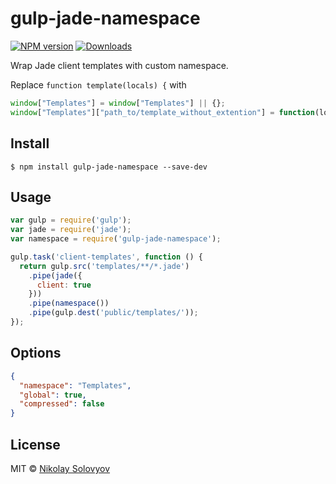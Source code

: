 # gulp-jade-namespace

[![NPM version][npm-image]][npm-url] [![Downloads][downloads-image]][npm-url]

Wrap Jade client templates with custom namespace.

Replace `function template(locals) {` with

```js
window["Templates"] = window["Templates"] || {};
window["Templates"]["path_to/template_without_extention"] = function(locals) {
```

## Install

```
$ npm install gulp-jade-namespace --save-dev
```

## Usage

```js
var gulp = require('gulp');
var jade = require('jade');
var namespace = require('gulp-jade-namespace');

gulp.task('client-templates', function () {
  return gulp.src('templates/**/*.jade')
    .pipe(jade({
      client: true
    }))
    .pipe(namespace())
    .pipe(gulp.dest('public/templates/'));
});
```

## Options

```json
{
  "namespace": "Templates",
  "global": true,
  "compressed": false
}
```

## License

MIT © [Nikolay Solovyov](http://ozio.io)

[downloads-image]: http://img.shields.io/npm/dm/gulp-jade-namespace.svg
[npm-url]: https://npmjs.org/package/gulp-jade-namespace
[npm-image]: http://img.shields.io/npm/v/gulp-jade-namespace.svg

